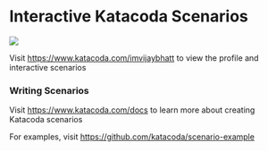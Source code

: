# Interactive Katacoda Scenarios

[![](http://shields.katacoda.com/katacoda/imvijaybhatt/count.svg)](https://www.katacoda.com/imvijaybhatt "Get your profile on Katacoda.com")

Visit https://www.katacoda.com/imvijaybhatt to view the profile and interactive scenarios

### Writing Scenarios
Visit https://www.katacoda.com/docs to learn more about creating Katacoda scenarios

For examples, visit https://github.com/katacoda/scenario-example
